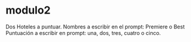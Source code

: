 # modulo2
Dos Hoteles a puntuar.
Nombres a escribir en el prompt: Premiere o Best
Puntuación a escribir en prompt: una, dos, tres, cuatro o cinco.
